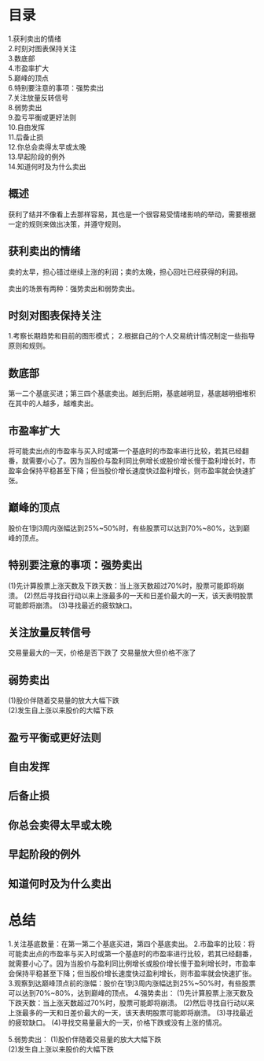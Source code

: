 # 目录
1.获利卖出的情绪    
2.时刻对图表保持关注     
3.数底部     
4.市盈率扩大     
5.巅峰的顶点     
6.特别要注意的事项：强势卖出     
7.关注放量反转信号     
8.弱势卖出     
9.盈亏平衡或更好法则     
10.自由发挥     
11.后备止损     
12.你总会卖得太早或太晚    
13.早起阶段的例外     
14.知道何时及为什么卖出     

## 概述
  获利了结并不像看上去那样容易，其也是一个很容易受情绪影响的举动，需要根据一定的规则来做出决策，并遵守规则。

## 获利卖出的情绪
  卖的太早，担心错过继续上涨的利润；卖的太晚，担心回吐已经获得的利润。

  卖出的场景有两种：强势卖出和弱势卖出。
## 时刻对图表保持关注
  1.考察长期趋势和目前的图形模式；
  2.根据自己的个人交易统计情况制定一些指导原则和规则。

## 数底部
  第一二个基底买进；第三四个基底卖出。越到后期，基底越明显，基底越明细堆积在其中的人越多，越难卖出。


## 市盈率扩大
将可能卖出点的市盈率与买入时或第一个基底时的市盈率进行比较，若其已经翻番，就需要小心了。因为当股价与盈利同比例增长或股价增长慢于盈利增长时，市盈率会保持平稳甚至下降；但当股价增长速度快过盈利增长，则市盈率就会快速扩张。

## 巅峰的顶点
股价在1到3周内涨幅达到25%~50%时，有些股票可以达到70%~80%，达到巅峰的顶点。

## 特别要注意的事项：强势卖出
  (1)先计算股票上涨天数及下跌天数：当上涨天数超过70%时，股票可能即将崩溃。
  (2)然后寻找自行动以来上涨最多的一天和日差价最大的一天，该天表明股票可能即将崩溃。
  (3)寻找最近的疲软缺口。

## 关注放量反转信号
  交易量最大的一天，价格是否下跌了
  交易量放大但价格不涨了


## 弱势卖出
  (1)股价伴随着交易量的放大大幅下跌  
  (2)发生自上涨以来股价的大幅下跌

## 盈亏平衡或更好法则
## 自由发挥
## 后备止损
## 你总会卖得太早或太晚
## 早起阶段的例外
## 知道何时及为什么卖出

# 总结
1.关注基底数量：在第一第二个基底买进，第四个基底卖出。
2.市盈率的比较：将可能卖出点的市盈率与买入时或第一个基底时的市盈率进行比较，若其已经翻番，就需要小心了。因为当股价与盈利同比例增长或股价增长慢于盈利增长时，市盈率会保持平稳甚至下降；但当股价增长速度快过盈利增长，则市盈率就会快速扩张。
3.观察到达巅峰顶点前的涨幅：股价在1到3周内涨幅达到25%~50%时，有些股票可以达到70%~80%，达到巅峰的顶点。
4.强势卖出：
  (1)先计算股票上涨天数及下跌天数：当上涨天数超过70%时，股票可能即将崩溃。
  (2)然后寻找自行动以来上涨最多的一天和日差价最大的一天，该天表明股票可能即将崩溃。
  (3)寻找最近的疲软缺口。
  (4)寻找交易量最大的一天，价格下跌或没有上涨的情况。
  
5.弱势卖出：
  (1)股价伴随着交易量的放大大幅下跌  
  (2)发生自上涨以来股价的大幅下跌
